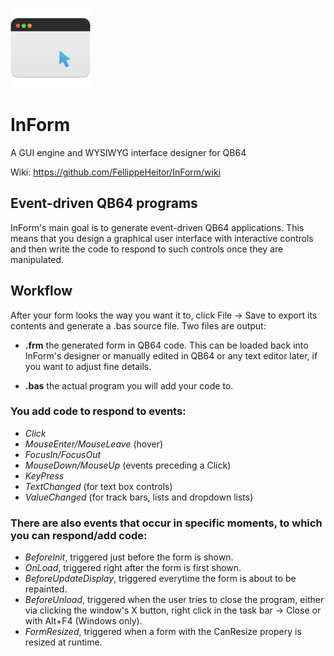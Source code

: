 ![InForm logo](InForm/resources/Application-icon-128.png)

# InForm
A GUI engine and WYSIWYG interface designer for QB64

Wiki: https://github.com/FellippeHeitor/InForm/wiki

## Event-driven QB64 programs
InForm's main goal is to generate event-driven QB64 applications. This means that you design a graphical user interface with interactive controls and then write the code to respond to such controls once they are manipulated.

## Workflow
After your form looks the way you want it to, click File -> Save to export its contents and generate a .bas source file. Two files are output:
* **.frm**
the generated form in QB64 code. This can be loaded back into InForm's designer or manually edited in QB64 or any text editor later, if you want to adjust fine details.
 
* **.bas**
the actual program you will add your code to.

### You add code to respond to events:
* *Click*
* *MouseEnter/MouseLeave* (hover)
* *FocusIn/FocusOut*
* *MouseDown/MouseUp* (events preceding a Click)
* *KeyPress*
* *TextChanged* (for text box controls)
* *ValueChanged* (for track bars, lists and dropdown lists)

### There are also events that occur in specific moments, to which you can respond/add code:
* *BeforeInit*, triggered just before the form is shown.
* *OnLoad*, triggered right after the form is first shown.
* *BeforeUpdateDisplay*, triggered everytime the form is about to be repainted.
* *BeforeUnload*, triggered when the user tries to close the program, either via clicking the window's X button, right click in the task bar -> Close or with Alt+F4 (Windows only).
* *FormResized*, triggered when a form with the CanResize propery is resized at runtime.
